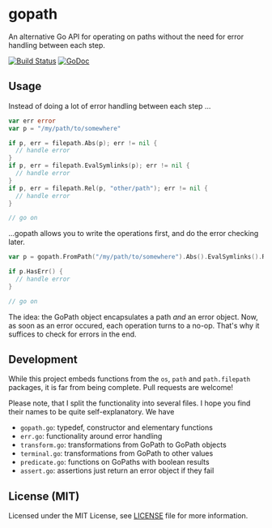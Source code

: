 # gopath
An alternative Go API for operating on paths without the need for error handling between each step.

[![Build Status](https://travis-ci.org/fxnn/gopath.svg?branch=master)](https://travis-ci.org/fxnn/gopath)
[![GoDoc](https://godoc.org/github.com/fxnn/gopath?status.svg)](https://godoc.org/github.com/fxnn/gopath)

## Usage

Instead of doing a lot of error handling between each step ...

```go
var err error
var p = "/my/path/to/somewhere"

if p, err = filepath.Abs(p); err != nil {
  // handle error
}
if p, err = filepath.EvalSymlinks(p); err != nil {
  // handle error
}
if p, err = filepath.Rel(p, "other/path"); err != nil {
  // handle error
}

// go on
```

...gopath allows you to write the operations first, and do the error checking later.

```go
var p = gopath.FromPath("/my/path/to/somewhere").Abs().EvalSymlinks().Rel("other/path")

if p.HasErr() {
  // handle error
}

// go on
```

The idea: the GoPath object encapsulates a path _and_ an error object.
Now, as soon as an error occured, each operation turns to a no-op.
That's why it suffices to check for errors in the end.


## Development

While this project embeds functions from the `os`, `path` and `path.filepath` packages,
it is far from being complete.
Pull requests are welcome!

Please note, that I split the functionality into several files.
I hope you find their names to be quite self-explanatory.
We have

* `gopath.go`: typedef, constructor and elementary functions
* `err.go`: functionality around error handling
* `transform.go`: transformations from GoPath to GoPath objects
* `terminal.go`: transformations from GoPath to other values
* `predicate.go`: functions on GoPaths with boolean results
* `assert.go`: assertions just return an error object if they fail


## License (MIT)

Licensed under the MIT License, see [LICENSE](LICENSE) file for more information.
